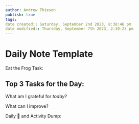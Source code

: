 ```yaml
---
author: Andrew Thiesen
publish: true 
tags:
date created:: Saturday, September 2nd 2023, 8:38:46 pm
date modified:: Thursday, September 7th 2023, 2:39:23 pm
---
```

# Daily Note Template

Eat the Frog Task:

Top 3 Tasks for the Day:
- 
  

What am I grateful for *today*?

What can I improve?

Daily 🧠 and Activity Dump:
